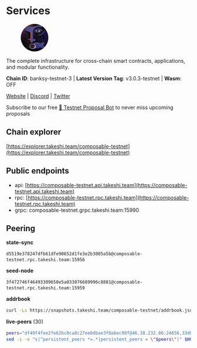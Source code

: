 # Services

<figure><img src="https://raw.githubusercontent.com/kj89/cosmos-images/main/logos/composable.png" alt=""><figcaption></figcaption></figure>

The complete infrastructure for cross-chain smart  contracts, applications, and modular functionality.

**Chain ID**: banksy-testnet-3 | **Latest Version Tag**: v3.0.3-testnet | **Wasm**: OFF

[Website](https://www.composable.finance) | [Discord](https://discord.gg/composable) | [Twitter](https://twitter.com/ComposableFin)



Subscribe to our free [🤖 Testnet Proposal Bot](https://t.me/kjnodes_testnet_proposal_bot) to never miss upcoming proposals


## Chain explorer
[https://explorer.takeshi.team/composable-testnet](https://explorer.takeshi.team/composable-testnet)

## Public endpoints

* api: [https://composable-testnet.api.takeshi.team](https://composable-testnet.api.takeshi.team)
* rpc: [https://composable-testnet.rpc.takeshi.team](https://composable-testnet.rpc.takeshi.team)
* grpc: composable-testnet.grpc.takeshi.team:15990

## Peering

**state-sync**

```text
d5519e378247dfb61dfe90652d1fe3e2b3005a5b@composable-testnet.rpc.takeshi.team:15956
```

**seed-node**

```text
3f472746f46493309650e5a033076689996c8881@composable-testnet.rpc.takeshi.team:15959
```

**addrbook**
```bash
curl -Ls https://snapshots.takeshi.team/composable-testnet/addrbook.json > $HOME/.banksy/config/addrbook.json
```

**live-peers** (30)
```bash
peers="df49f4fee2fe62bc0ca8c27ee0dbae3f0abec98f@46.38.232.86:24656,33d01ca326bb21c3e02c6f05b9cb530eea93c39d@65.109.23.237:30536,1f3bc143690c465800406a7b6c2898d4f0adebe6@65.21.91.160:27111,783e682b38c0565082fe5d897b24feebf687c52b@65.108.13.154:37656,790b9221fd5e05957fba1fe186e3a0a6972ff7d6@65.109.99.216:15956,9ae49a070ea985784830da8050769ad6791caef5@164.92.64.61:15956,e9441db297752fb454f63d7f0f0c8eb5e067d528@34.124.143.97:26656,3f0727b11da4dc792fe2dfb34214cf45fadd4a15@95.216.67.178:26656,d5519e378247dfb61dfe90652d1fe3e2b3005a5b@65.109.68.190:15956,e083e1ee42159e3b57284d38530efc29c6f8a4c9@109.123.247.105:26656,4491f06f803252917d69d053ed85adba5ad17474@5.166.240.95:15956,8be7bfa6c270469971875cb6f23c957402654a14@207.180.194.162:26656,0a68e21ab47c15f634a97019c2a0b8d3bea09622@185.190.142.177:26656,a3ddd1ffc5d24bd12fc4b2af5d2769776f5ce67d@65.109.92.240:21206,2a9225e33a3cd40d4f9118a111a463e4c11bc6c2@31.220.85.1:26656,76bde904c1f177a2c8c1123150073be38c27ad5f@75.119.146.244:26656,b2ab46fe515d0ede14bbe37b16a24bfdf67c8a5b@167.235.7.34:56656,f4078136bacf232ff67c4ab0fdbe5c88fb1f2f94@31.220.72.179:26656,f6bdd60edcc84f2f02d582dc411cef80c5176df1@38.242.133.188:26656,d2deff06cf95c0d016d8f65822e1c74ce2af9def@95.217.58.111:26656,c241d021004ad9b0fe7fa2d967ff9f1f3b20c1f0@136.243.172.166:15956,3461731f09871909987fa3df99c9ac623ea303b3@207.180.241.219:26656,c866bd14649bb402dcb08c861add820b152e39e3@173.212.233.177:15956,5a331fc6afa9ae7cbd6c9ebf39358161052c962b@65.109.65.248:37656,3351847a55dd16faf533f3a02caba9610cc87320@158.220.100.228:27656,5fcb4e8ac8d621d165a6616ae56ef5d5fd4f57bf@84.54.23.37:15956,ca1d4fd9037ad49a37976fa4bdfcce7f4329857f@158.101.110.160:26656,65a491cae106ac91a2995af583214a02403218ef@51.81.155.97:22256,bc5c4e4d5d4b4a1ab157e5d6907b8ae335aa2183@95.216.213.192:26656,638ae5071bd03e35c90e90c11a57c580d80cde0c@81.5.117.14:15956"
sed -i -e "s|^persistent_peers *=.*|persistent_peers = \"$peers\"|" $HOME/.banksy/config/config.toml
```
